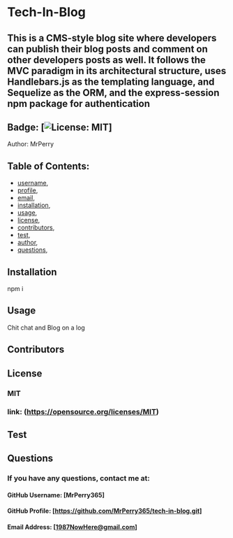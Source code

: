 
  # Tech-In-Blog
## This is a CMS-style blog site where developers can publish their blog posts and comment on other developers posts as well. It follows the MVC paradigm in its architectural structure, uses Handlebars.js as the templating language, and Sequelize as the ORM, and the express-session npm package for authentication
  
## Badge: [![License: MIT](https://img.shields.io/badge/License-MIT-yellow.svg)]

Author: MrPerry

## Table of Contents:
- [username](#username),
- [profile](#profile),
- [email](#email),
- [installation](#installation),
- [usage](#usage),
- [license](#license),
- [contributors](#contributors),
- [test](#test),
- [author](#author),
- [questions](#questions),

## Installation
npm i

## Usage
Chit chat and Blog on a log

## Contributors


## License
### MIT
### link: (https://opensource.org/licenses/MIT)

## Test



## Questions
### If you have any questions, contact me at:

#### GitHub Username: [MrPerry365]

#### GitHub Profile: [https://github.com/MrPerry365/tech-in-blog.git]

#### Email Address: [1987NowHere@gmail.com]


